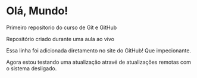 # Olá, Mundo!
 Primeiro repositorio do curso de Git e GitHub

 Repositório criado durante uma aula ao vivo

Essa linha foi adicionada diretamento no site do GitHub!  Que impecionante.

Agora estou testando uma atualização atravé de atualizações remotas com o sistema desligado.
